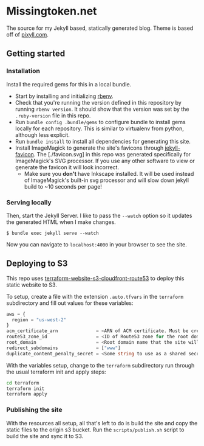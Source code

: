 # Missingtoken.net

The source for my Jekyll based, statically generated blog. Theme is based off of
[pixyll.com](http://www.pixyll.com).

## Getting started

### Installation

Install the required gems for this in a local bundle.

- Start by installing and initializing [rbenv](https://github.com/rbenv/rbenv).
- Check that you're running the version defined in this repository by running `rbenv version`. It
  should show that the version was set by the `.ruby-version` file in this repo.
- Run `bundle config .bundle/gems` to configure bundle to install gems locally for each repository.
  This is similar to virtualenv from python, although less explicit.
- Run `bundle install` to install all dependencies for generating this site.
- Install ImageMagick to generate the site's favicons through [jekyll-favicon]. The [./favicon.svg]
  in this repo was generated specifically for ImageMagick's SVG processor. If you use any other
  software to view or generate the favicon it will look incorrect.
    - Make sure you __don't__ have Inkscape installed. It will be used instead of ImageMagick's
      built-in svg processor and will slow down jekyll build to ~10 seconds per page!

### Serving locally

Then, start the Jekyll Server. I like to pass the `--watch` option so it updates the generated HTML
when I make changes.

```
$ bundle exec jekyll serve --watch
```

Now you can navigate to `localhost:4000` in your browser to see the site.

## Deploying to S3

This repo uses [terraform-website-s3-cloudfront-route53] to deploy this static website to S3.

To setup, create a file with the extension `.auto.tfvars` in the `terraform` subdirectory and fill
out values for these variables:

```terraform
aws = {
  region = "us-west-2"
}
acm_certificate_arn              = <ARN of ACM certificate. Must be created in us-east-1 region!>
route53_zone_id                  = <ID of Route53 zone for the root domain>
root_domain                      = <Root domain name that the site will be served from>
redirect_subdomains              = ["www"]
duplicate_content_penalty_secret = <Some string to use as a shared secret between CloudFront and S3>
```

With the variables setup, change to the `terraform` subdirectory run through the usual terraform
init and apply steps:

```bash
cd terraform
terraform init
terraform apply
```

### Publishing the site

With the resources all setup, all that's left to do is build the site and copy the static files to
the origin s3 bucket. Run the `scripts/publish.sh` script to build the site and sync it to S3.

[jekyll-favicon]: https://github.com/afaundez/jekyll-favicon
[terraform-website-s3-cloudfront-route53]: https://github.com/teekennedy/terraform-website-s3-cloudfront-route53
